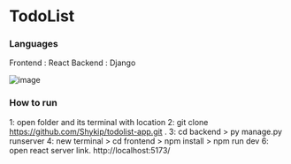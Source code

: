 # TodoList

### Languages
Frontend : React
Backend : Django

![image](https://github.com/Shykip/todolist-app/assets/114864098/2be1ad55-54b4-420e-bc4b-2b3a84d8207d)

### How to run
1: open folder and its terminal with location
2: git clone https://github.com/Shykip/todolist-app.git .
3: cd backend > py manage.py runserver
4: new terminal > cd frontend > npm install > npm run dev
6: open react server link. http://localhost:5173/
